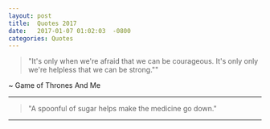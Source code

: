 ```yaml
---
layout: post
title:  Quotes 2017
date:   2017-01-07 01:02:03  -0800
categories: Quotes
---
```


> "It's only when we're afraid that we can be courageous. It's only only we're helpless that we can be strong.""

~ Game of Thrones And Me

---

> "A spoonful of sugar helps make the medicine go down."



---
